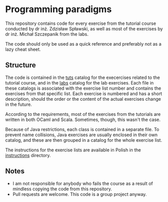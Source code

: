 # Programming paradigms
This repository contains code for every exercise from the tutorial course conducted by dr inż. Zdzisław Spławski, as well as most of the exercises by dr inż. Michał Szczepanik from the labs.

The code should only be used as a quick reference and preferably not as a lazy cheat sheet.

## Structure
The code is contained in the [tuts](src/tuts) catalog for the execercises related to the tutorial course, and in the [labs](src/labs) catalog for the lab exercises.
Each file in these catalogs is associated with the exercise list number and contains the exercises from that specific list.
Each exercise is numbered and has a short description, should the order or the content of the actual exercises change in the future.

According to the requirements, most of the exercises from the tutorials are written in both OCaml and Scala.
Sometimes, though, this wasn't the case.

Because of Java restrictions, each class is contained in a separate file.
To prevent name collisions, Java exercises are usually enclosed in their own catalog, and these are then grouped in a catalog for the whole exercise list.

The instructions for the exercise lists are available in Polish in the [instructions](https://github.com/karolbelina/pp/tree/master/instructions) directory.

## Notes
- I am not responsible for anybody who fails the course as a result of mindless copying the code from this repository.
- Pull requests are welcome. This code is a group project anyway.
